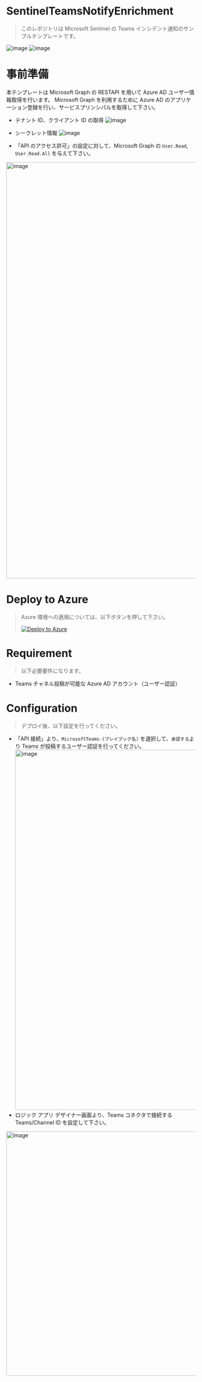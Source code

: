 # SentinelTeamsNotifyEnrichment
> このレポジトリは Microsoft Sentinel の Teams インシデント通知のサンプルテンプレートです。<p>

![image](https://github.com/hisashin0728/SentinelTeamsNotifyEnrichment/assets/55295601/70bcbc7f-6b33-4425-a0c8-7c563c7e72dd)
![image](https://github.com/hisashin0728/SentinelTeamsNotifyEnrichment/assets/55295601/0178e15f-9ec8-496b-9772-6832b42f2d4c)

# 事前準備
本テンプレートは Microsoft Graph の RESTAPI を用いて Azure AD ユーザー情報取得を行います。
Microsoft Graph を利用するために Azure AD のアプリケーション登録を行い、サービスプリンシパルを取得して下さい。

  - テナント ID、クライアント ID の取得
![image](https://github.com/hisashin0728/SentinelTeamsNotifyEnrichment/assets/55295601/9083e294-dd7d-4dfc-93d2-758e51f635ee)

  - シークレット情報
![image](https://github.com/hisashin0728/SentinelTeamsNotifyEnrichment/assets/55295601/43f5c3be-0c7c-4144-8200-26c58b7021bf)

  - 「API のアクセス許可」の設定に対して、Microsoft Graph の ``User.Read``, ``User.Read.All`` を与えて下さい。
<img width="1105" alt="image" src="https://github.com/hisashin0728/SentinelTeamsNotifyEnrichment/assets/55295601/a0e5afb6-0763-4706-9cb1-bbcc66293470">


# Deploy to Azure
> Azure 環境への適用については、以下ボタンを押して下さい。<p>
[![Deploy to Azure](https://aka.ms/deploytoazurebutton)](https://portal.azure.com/#create/Microsoft.Template/uri/https%3A%2F%2Fraw.githubusercontent.com%2Fhisashin0728%2FSentinelTeamsNotifyEnrichment%2Fmain%2FtemplateTeamsv2.json)

# Requirement
> 以下必要要件になります。<p>

- Teams チャネル投稿が可能な Azure AD アカウント（ユーザー認証）

# Configuration
> デプロイ後、以下設定を行ってください。<p>

- 「API 接続」より、``MicrosoftTeams-(プレイブック名)`` を選択して、``承認する``より Teams が投稿するユーザー認証を行ってください。
<img width="956" alt="image" src="https://github.com/hisashin0728/SentinelTeamsNotifyEnrichment/assets/55295601/c7651c51-b799-4167-b783-98f67dcc3613"><BR>
- ロジック アプリ デザイナー画面より、Teams コネクタで接続する Teams/Channel ID を設定して下さい。
<img width="649" alt="image" src="https://github.com/hisashin0728/SentinelTeamsNotifyEnrichment/assets/55295601/83a113d6-00d1-495a-b32b-fa1c75482b26">
